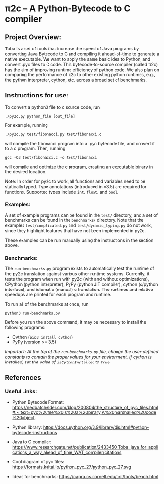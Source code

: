 # π2c – A Python-Bytecode to C compiler

## Project Overview:

Toba is a set of tools that increase the speed of Java programs by converting Java Bytecode to C and compiling it ahead-of-time to generate a native executable. We want to apply the same basic idea to Python, and convert .pyc files to C code. This bytecode-to-source compiler (called π2c) has the aim of improving runtime efficiency of python code. We also plan on comparing the performance of π2c to other existing python runtimes, e.g., the python interpreter, cython, etc. across a broad set of benchmarks.

## Instructions for use:

To convert a python3 file to c source code, run

    ./py2c.py python_file [out_file]

For example, running

    ./py2c.py test/fibonacci.py test/fibonacci.c

will compile the fibonacci program into a .pyc bytecode file, and convert it to a c program. Then, running

    gcc -O3 test/fibonacci.c -o test/fibonacci

will compile and optimize the c program, creating an executable binary in the desired location.

Note: In order for py2c to work, all functions and variables need to be statically typed. Type annotations (introduced in v3.5) are required for functions. Supported types include `int`, `float`, and `bool`.

### Examples:

A set of example programs can be found in the `test/` directory, and a set of benchmarks can be found in the `benchmarks/` directory. Note that the examples `test/complicated.py` and `test/dynamic_typing.py` do not work, since they highlight features that have not been implemented in py2c.

These examples can be run manually using the instructions in the section above.

### Benchmarks:

The `run-benchmarks.py` program exists to automatically test the runtime of the py2c translation against various other runtime systems. Currently, it tests the program when run with py2c (with and without optimizations), CPython (python interpreter), PyPy (python JIT compiler), cython (c/python interface), and idiomatic (manual) c translation. The runtimes and relative speedups are printed for each program and runtime.

To run all of the benchmarks at once, run

    python3 run-benchmarks.py

Before you run the above command, it may be necessary to install the following programs:
- Cython (`pip3 install cython`)
- PyPy (version >= 3.5)

*Important: At the top of the `run-benchmarks.py` file, change the user-defined constants to contain the proper values for your environment. If cython is installed, set the value of `isCythonInstalled` to `True`*

## References

### Useful Links:

- Python Bytecode Format: https://nedbatchelder.com/blog/200804/the_structure_of_pyc_files.html#:~:text=pyc%20file%20is%20a%20binary,A%20marshalled%20code%20object.

- Python library: https://docs.python.org/3.9/library/dis.html#python-bytecode-instructions

- Java to C compiler: https://www.researchgate.net/publication/2433450_Toba_java_for_applications_a_way_ahead_of_time_WAT_compiler/citations

- Cool diagram of pyc files: https://formats.kaitai.io/python_pyc_27/python_pyc_27.svg

- Ideas for benchmarks: https://capra.cs.cornell.edu/bril/tools/bench.html
